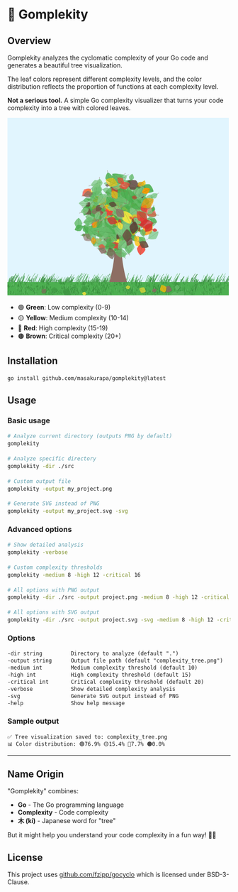 # 🌳 Gomplekity

## Overview

Gomplekity analyzes the cyclomatic complexity of your Go code and generates a beautiful tree visualization.

The leaf colors represent different complexity levels, and the color distribution reflects the proportion of functions at each complexity level.

**Not a serious tool.** A simple Go complexity visualizer that turns your code complexity into a tree with colored leaves.

![Example Tree](example.png)

- 🟢 **Green**: Low complexity (0-9)
- 🟡 **Yellow**: Medium complexity (10-14)
- 🔴 **Red**: High complexity (15-19)
- 🟤 **Brown**: Critical complexity (20+)

## Installation

```bash
go install github.com/masakurapa/gomplekity@latest
```

## Usage

### Basic usage

```bash
# Analyze current directory (outputs PNG by default)
gomplekity

# Analyze specific directory
gomplekity -dir ./src

# Custom output file
gomplekity -output my_project.png

# Generate SVG instead of PNG
gomplekity -output my_project.svg -svg
```

### Advanced options

```bash
# Show detailed analysis
gomplekity -verbose

# Custom complexity thresholds
gomplekity -medium 8 -high 12 -critical 16

# All options with PNG output
gomplekity -dir ./src -output project.png -medium 8 -high 12 -critical 16 -verbose

# All options with SVG output
gomplekity -dir ./src -output project.svg -svg -medium 8 -high 12 -critical 16 -verbose
```

### Options

```
-dir string         Directory to analyze (default ".")
-output string      Output file path (default "complexity_tree.png")
-medium int         Medium complexity threshold (default 10)
-high int           High complexity threshold (default 15)
-critical int       Critical complexity threshold (default 20)
-verbose            Show detailed complexity analysis
-svg                Generate SVG output instead of PNG
-help               Show help message
```

### Sample output

```
✅ Tree visualization saved to: complexity_tree.png
📊 Color distribution: 🟢76.9% 🟡15.4% 🔴7.7% 🟤0.0%
```

---

## Name Origin

"Gomplekity" combines:
- **Go** - The Go programming language
- **Complexity** - Code complexity
- **木 (ki)** - Japanese word for "tree"

But it might help you understand your code complexity in a fun way! 🌳✨

## License

This project uses [github.com/fzipp/gocyclo](https://github.com/fzipp/gocyclo) which is licensed under BSD-3-Clause.

